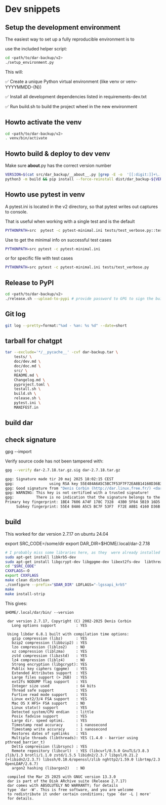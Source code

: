 # Dev snippets

## Setup the development environment

The easiest way to set up a fully reproducible environment is to

use the included helper script:

```bash
cd <path/to/dar-backup/v2>
./setup_environment.py
```

This will:

✅ Create a unique Python virtual environment (like venv or venv-YYYYMMDD-{N})

✅ Install all development dependencies listed in requirements-dev.txt

✅ Run build.sh to build the project wheel in the new environment

## Howto activate the venv

```` bash
cd <path/to/dar-backup/v2>
. venv/bin/activate
````

## Howto build & deploy to dev venv

Make sure __about__.py has the correct version number

```` bash
VERSION=$(cat src/dar_backup/__about__.py |grep -E -o  '[[:digit:]]+\.[[:digit:]]+\.[[:digit:]]+(\.[[:digit:]]+)?')
python3 -m build && pip install --force-reinstall dist/dar_backup-${VERSION}-py3-none-any.whl
````

## Howto use pytest in venv

A pytest.ini is located in the v2 directory, so that pytest writes out captures to  console.

That is useful when working with a single test and is the default

```` bash
PYTHONPATH=src  pytest -c pytest-minimal.ini tests/test_verbose.py::test_verbose_error_reporting
````

Use to get the minimal info on successful test cases

```` bash
PYTHONPATH=src pytest -c pytest-minimal.ini
````

or for specific file with test cases

```` bash
PYTHONPATH=src pytest -c pytest-minimal.ini tests/test_verbose.py
````

## Release to PyPI

```bash
cd <path/to/dar-backup/v2>
./release.sh --upload-to-pypi # provide password to GPG to sign the built artifacts
```

## Git log

```` bash
git log --pretty=format:"%ad - %an: %s %d" --date=short
````

## tarball for chatgpt

```bash
tar --exclude='*/__pycache__' -cvf dar-backup.tar \
    tests/ \
    doc/dev.md \
    doc/doc.md \
    src/ \
    README.md \
    Changelog.md \
    pyproject.toml \
    testall.sh \
    build.sh \
    release.sh \
    pytest.ini \
    MANIFEST.in
```

## build dar

## check signature

gpg --import <key>

Verify source code has not been tampered with:

```bash
gpg --verify dar-2.7.18.tar.gz.sig dar-2.7.18.tar.gz

gpg: Signature made tir 20 maj 2025 18:02:15 CEST
gpg:                using RSA key 55E484A6A5C5BC7F53F7F72EA8B14160D36B3BA7
gpg: Good signature from "Denis Corbin (http://dar.linux.free.fr/) <dar.linux@free.fr>" [unknown]
gpg: WARNING: This key is not certified with a trusted signature!
gpg:          There is no indication that the signature belongs to the owner.
Primary key fingerprint: 1BE4 7606 A74F 178C 7328  43B0 5F64 5B19 16D5 6546
     Subkey fingerprint: 55E4 84A6 A5C5 BC7F 53F7  F72E A8B1 4160 D36B 3BA7
```

## build

This worked for dar version 2.7.17 on ubuntu 24.04

export SRC_CODE=/some/dir
export DAR_DIR=$HOME/.local/dar-2.7.18

```` bash
# I probably miss some libraries here, as they  were already installed
sudo apt-get install libkrb5-dev 
sudo apt-get install libgcrypt-dev libgpgme-dev libext2fs-dev  libthreadar-dev  librsync-dev  libcurl4-gnutls-dev
cd "$SRC_CODE"
CXXFLAGS=-O
export CXXFLAGS
make clean distclean
./configure --prefix="$DAR_DIR" LDFLAGS="-lgssapi_krb5"
make
make install-strip
````

This gives:

```` code
$HOME/.local/dar/bin/ --version

 dar version 2.7.17, Copyright (C) 2002-2025 Denis Corbin
   Long options support         : YES

 Using libdar 6.8.1 built with compilation time options:
   gzip compression (libz)      : YES
   bzip2 compression (libbzip2) : YES
   lzo compression (liblzo2)    : NO
   xz compression (liblzma)     : YES
   zstd compression (libzstd)   : YES
   lz4 compression (liblz4)     : NO
   Strong encryption (libgcrypt): YES
   Public key ciphers (gpgme)   : YES
   Extended Attributes support  : YES
   Large files support (> 2GB)  : YES
   ext2fs NODUMP flag support   : YES
   Integer size used            : 64 bits
   Thread safe support          : YES
   Furtive read mode support    : YES
   Linux ext2/3/4 FSA support   : YES
   Mac OS X HFS+ FSA support    : NO
   Linux statx() support        : YES
   Detected system/CPU endian   : little
   Posix fadvise support        : YES
   Large dir. speed optimi.     : YES
   Timestamp read accuracy      : 1 nanosecond
   Timestamp write accuracy     : 1 nanosecond
   Restores dates of symlinks   : YES
   Multiple threads (libthreads): YES (1.4.0 - barrier using pthread_barrier_t)
   Delta compression (librsync) : YES
   Remote repository (libcurl)  : YES (libcurl/8.5.0 GnuTLS/3.8.3 zlib/1.3 brotli/1.1.0 zstd/1.5.5 libidn2/2.3.7 libpsl/0.21.2 (+libidn2/2.3.7) libssh/0.10.6/openssl/zlib nghttp2/1.59.0 librtmp/2.3 OpenLDAP/2.6.7)
   argon2 hashing (libargon2)   : NO

 compiled the Mar 25 2025 with GNUC version 13.3.0
 dar is part of the Disk ARchive suite (Release 2.7.17)
 dar comes with ABSOLUTELY NO WARRANTY; for details
 type `dar -W'. This is free software, and you are welcome
 to redistribute it under certain conditions; type `dar -L | more'
 for details.
````
